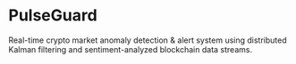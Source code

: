 # PulseGuard
Real-time crypto market anomaly detection &amp; alert system using distributed Kalman filtering and sentiment-analyzed blockchain data streams.
